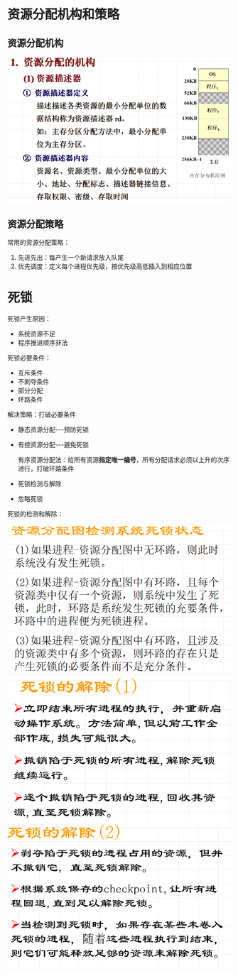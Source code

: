 # 资源分配机构和策略

## 资源分配机构

<img src="笔记图片/image-20221027114843120.png" alt="image-20221027114843120" style="zoom:67%;" />

## 资源分配策略

常用的资源分配策略：

1. 先进先出：每产生一个新请求放入队尾	
2. 优先调度：定义每个进程优先级，按优先级高低插入到相应位置



# 死锁

死锁产生原因：

* 系统资源不足
* 程序推进顺序非法

死锁必要条件：

* 互斥条件
* 不剥夺条件
* 部分分配
* 环路条件

解决策略：打破必要条件

* 静态资源分配---预防死锁

* 有控资源分配---避免死锁

  有序资源分配法：给所有资源**指定唯一编号**，所有分配请求必须以上升的次序进行，打破环路条件

* 死锁检测与解除

* 忽略死锁

死锁的检测和解除：

<img src="笔记图片/image-20221103103924735.png" alt="image-20221103103924735" style="zoom: 67%;" /><img src="笔记图片/image-20221103103944550.png" alt="image-20221103103944550" style="zoom:67%;" /><img src="笔记图片/image-20221103104002723.png" alt="image-20221103104002723" style="zoom:67%;" />